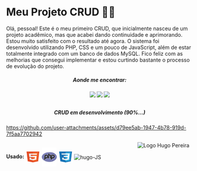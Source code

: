 # Meu Projeto CRUD 👨‍💻

Olá, pessoal! Este é o meu primeiro CRUD, que inicialmente nasceu de um projeto acadêmico, mas que acabei dando continuidade e aprimorando. Estou muito satisfeito com o resultado até agora. O sistema foi desenvolvido utilizando PHP, CSS e um pouco de JavaScript, além de estar totalmente integrado com um banco de dados MySQL. Fico feliz com as melhorias que consegui implementar e estou curtindo bastante o processo de evolução do projeto.
 
 <section align="center">
   <h5>Aonde me encontrar:<h5>
  <a href="https://x.com/hvgopereira"><img src="https://img.shields.io/badge/-Twitter-212121?style=for-the-badge&logo=Twitter&logoColor=white"></img></a>
  <a href="https://discord.gg/gvzwyFMqNx" target="_blank"><img src="https://img.shields.io/badge/Discord-7289DA?style=for-the-badge&logo=discord&logoColor=white" target="_blank"></a> 
  <a href="https://www.linkedin.com/in/hugo-pereira-developer/" target="_blank"><img src="https://img.shields.io/badge/Linkedin-2590f5?style=for-the-badge&logo=linkedin&logoColor=white" target="_blank"></a> 
 </section>
 
##
 
<h5 align="center"> CRUD em desenvolvimento (90%...) </h6>

https://github.com/user-attachments/assets/d79ee5ab-1947-4b78-919d-7f5aa7702942
 

<img title="Logo Hugo Pereira" src="https://github.com/hvgopereira/netflix-remake/assets/162385532/1063be5e-a9fa-4aba-a6e5-ff5a99957761" min-width="150px" max-width="150px" width="150px" align="right" alt="Logo Hugo Pereira"></img>


##


<section align="center" style="display: inline-block; ">
  <strong> Usado: </strong>
  <img title="HTML5" align="center" alt="hugo-HTML" height="30" width="40" src="https://raw.githubusercontent.com/devicons/devicon/master/icons/html5/html5-original.svg">
  <img title="Php" align="center" alt="hugo-HTML" height="50" width="40" src="https://raw.githubusercontent.com/devicons/devicon/master/icons/php/php-original.svg">
  <img title="CSS3" align="center" alt="hugo-CSS" height="30" width="40" src="https://raw.githubusercontent.com/devicons/devicon/master/icons/css3/css3-original.svg">
  <img title="JavaScript" align="center" alt="hugo-JS" height="30" width="40" src="https://cdn.jsdelivr.net/gh/devicons/devicon@latest/icons/javascript/javascript-original.svg">
</section>


